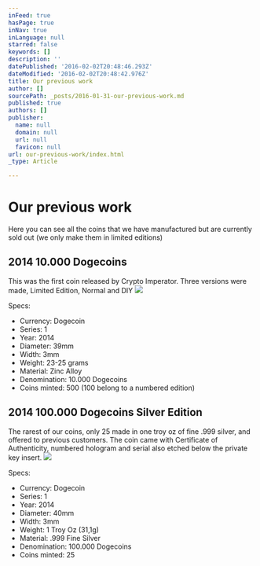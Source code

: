 ```yaml
---
inFeed: true
hasPage: true
inNav: true
inLanguage: null
starred: false
keywords: []
description: ''
datePublished: '2016-02-02T20:48:46.293Z'
dateModified: '2016-02-02T20:48:42.976Z'
title: Our previous work
author: []
sourcePath: _posts/2016-01-31-our-previous-work.md
published: true
authors: []
publisher:
  name: null
  domain: null
  url: null
  favicon: null
url: our-previous-work/index.html
_type: Article

---
```

# Our previous work

Here you can see all the coins that we have manufactured but are currently sold out (we only make them in limited editions)

## 2014 10.000 Dogecoins

This was the first coin released by Crypto Imperator. Three versions were made, Limited Edition, Normal and DIY
![](https://the-grid-user-content.s3-us-west-2.amazonaws.com/7bd03729-e458-4425-b628-9a9987b1c2d4.jpg)

Specs:

* Currency: Dogecoin
* Series: 1
* Year: 2014
* Diameter: 39mm
* Width: 3mm
* Weight: 23-25 grams
* Material: Zinc Alloy
* Denomination: 10.000 Dogecoins
* Coins minted: 500 (100 belong to a numbered edition)

## 2014 100.000 Dogecoins Silver Edition

The rarest of our coins, only 25 made in one troy oz of fine .999 silver, and offered to previous customers. The coin came with Certificate of Authenticity, numbered hologram and serial also etched below the private key insert.
![](https://the-grid-user-content.s3-us-west-2.amazonaws.com/e7d25249-749b-4a55-891c-9536b35ea33c.jpg)

Specs:

* Currency: Dogecoin
* Series: 1
* Year: 2014
* Diameter: 40mm
* Width: 3mm
* Weight: 1 Troy Oz (31,1g)
* Material: .999 Fine Silver
* Denomination: 100.000 Dogecoins
* Coins minted: 25